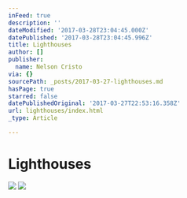 ```yaml
---
inFeed: true
description: ''
dateModified: '2017-03-28T23:04:45.000Z'
datePublished: '2017-03-28T23:04:45.996Z'
title: Lighthouses
author: []
publisher:
  name: Nelson Cristo
via: {}
sourcePath: _posts/2017-03-27-lighthouses.md
hasPage: true
starred: false
datePublishedOriginal: '2017-03-27T22:53:16.358Z'
url: lighthouses/index.html
_type: Article

---
```

# Lighthouses
![](https://the-grid-user-content.s3-us-west-2.amazonaws.com/316eaa93-efe9-400b-9a1b-b01bf9ca63ea.jpg)
![](https://the-grid-user-content.s3-us-west-2.amazonaws.com/39c4e684-e94f-461b-89f4-e64c0ea90d5a.jpg)